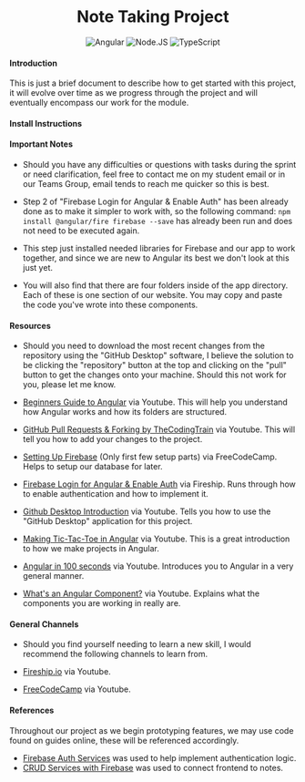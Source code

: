 <div style = "text-align: center;">

# Note Taking Project

![Angular](https://img.shields.io/badge/angular%20-%23DD0031.svg?&style=for-the-badge&logo=angular&logoColor=white) ![Node.JS](https://img.shields.io/badge/node.js%20-%2343853D.svg?&style=for-the-badge&logo=node.js&logoColor=white) ![TypeScript](https://img.shields.io/badge/typescript%20-%23007ACC.svg?&style=for-the-badge&logo=typescript&logoColor=white)

</div>

#### Introduction

This is just a brief document to describe how to get started with this project, it will evolve over time as we progress through the project and will eventually encompass our work for the module.

#### Install Instructions

#### Important Notes

- Should you have any difficulties or questions with tasks during the sprint or need clarification, feel free to contact me on my student email or in our Teams Group, email tends to reach me quicker so this is best.

- Step 2 of "Firebase Login for Angular & Enable Auth" has been already done as to make it simpler to work with, so the following command: `npm install @angular/fire firebase --save` has already been run and does not need to be executed again.

- This step just installed needed libraries for Firebase and our app to work together, and since we are new to Angular its best we don't look at this just yet.

- You will also find that there are four folders inside of the app directory. Each of these is one section of our website. You may copy and paste the code you've wrote into these components.

#### Resources

- Should you need to download the most recent changes from the repository using the "GitHub Desktop" software, I believe the solution to be clicking the "repository" button at the top and clicking on the "pull" button to get the changes onto your machine. Should this not work for you, please let me know.

- [Beginners Guide to Angular](https://www.youtube.com/watch?v=_TLhUCjY9iA) via Youtube. This will help you understand how Angular works and how its folders are structured.

- [GitHub Pull Requests & Forking by TheCodingTrain](https://www.youtube.com/watch?v=_NrSWLQsDL4) via Youtube. This will tell you how to add your changes to the project.

- [Setting Up Firebase](https://www.freecodecamp.org/news/firebase-angular-application-with-auth-and-realtime-database-ae37fef5859d/) (Only first few setup parts) via FreeCodeCamp. Helps to setup our database for later.

- [Firebase Login for Angular & Enable Auth](https://fireship.io/lessons/angularfire-google-oauth/) via Fireship. Runs through how to enable authentication and how to implement it.

- [Github Desktop Introduction](https://www.youtube.com/watch?v=77W2JSL7-r8) via Youtube. Tells you how to use the "GitHub Desktop" application for this project.

- [Making Tic-Tac-Toe in Angular](https://www.youtube.com/watch?v=G0bBLvWXBvc) via Youtube. This is a great introduction to how we make projects in Angular.

- [Angular in 100 seconds](https://www.youtube.com/watch?v=Ata9cSC2WpM) via Youtube. Introduces you to Angular in a very general manner.

- [What's an Angular Component?](https://www.youtube.com/watch?v=23o0evRtrFI) via Youtube. Explains what the components you are working in really are.

#### General Channels

- Should you find yourself needing to learn a new skill, I would recommend the following channels to learn from.

- [Fireship.io](https://www.youtube.com/channel/UCsBjURrPoezykLs9EqgamOA) via Youtube.

- [FreeCodeCamp](https://www.youtube.com/channel/UC8butISFwT-Wl7EV0hUK0BQ) via Youtube.

#### References

Throughout our project as we begin prototyping features, we may use code found on guides online, these will be referenced accordingly.

- [Firebase Auth Services](https://www.javacodegeeks.com/firebase-authentication-with-angular.html) was used to help implement authentication logic.
- [CRUD Services with Firebase](https://blog.logrocket.com/creating-a-crud-firebase-documents-in-angular/) was used to connect frontend to notes.